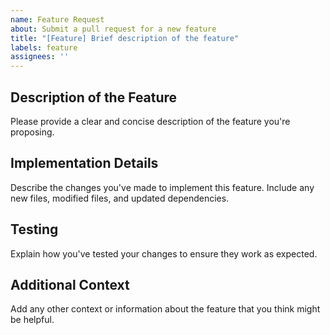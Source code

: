 ```yaml
---
name: Feature Request
about: Submit a pull request for a new feature
title: "[Feature] Brief description of the feature"
labels: feature
assignees: ''
---
```


## Description of the Feature

Please provide a clear and concise description of the feature you're proposing.

## Implementation Details

Describe the changes you've made to implement this feature. Include any new files, modified files, and updated dependencies.

## Testing

Explain how you've tested your changes to ensure they work as expected.

## Additional Context

Add any other context or information about the feature that you think might be helpful.
